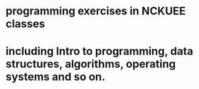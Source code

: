 # programming exercises in NCKUEE classes
# including Intro to programming, data structures, algorithms, operating systems and so on.
